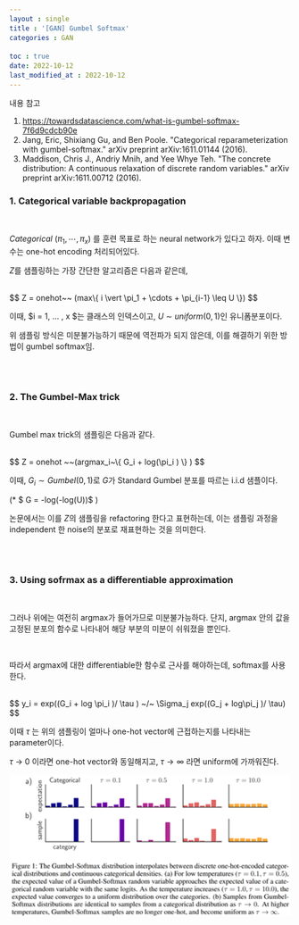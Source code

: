 ```yaml
---
layout : single
title : '[GAN] Gumbel Softmax'
categories : GAN

toc : true
date: 2022-10-12
last_modified_at : 2022-10-12
---
```




내용 참고 

1. https://towardsdatascience.com/what-is-gumbel-softmax-7f6d9cdcb90e
2. Jang, Eric, Shixiang Gu, and Ben Poole. "Categorical reparameterization with gumbel-softmax." arXiv preprint arXiv:1611.01144 (2016).
3. Maddison, Chris J., Andriy Mnih, and Yee Whye Teh. "The concrete distribution: A continuous relaxation of discrete random variables." arXiv preprint arXiv:1611.00712 (2016).



### 1. Categorical variable backpropagation

<br>

$Categorical$ $(\pi_1 , \cdots , \pi_x)$ 를 훈련 목표로 하는 neural network가 있다고 하자. 이때 변수는 one-hot encoding 처리되어있다. 

$Z$를 샘플링하는 가장 간단한 알고리즘은 다음과 같은데, 

<br>
$$
Z = onehot~~ (max\{ i \vert \pi_1 + \cdots + \pi_{i-1} \leq U \})
$$

<br>

이때, $i = 1, ... , x $는 클래스의 인덱스이고, $U ~ \sim ~  uniform (0,1)$인 유니폼분포이다. 



위 샘플링 방식은 미분불가능하기 때문에 역전파가 되지 않은데, 이를 해결하기 위한 방법이 gumbel softmax임. 

<BR>

<BR>



### 2. The Gumbel-Max trick

<br>

Gumbel max trick의 샘플링은 다음과 같다.

<Br>
$$
Z = onehot ~~(argmax_i~\{ G_i + log(\pi_i ) \} )
$$
<Br>

이때, $G_i \sim Gumbel(0,1)$로 $G$가 Standard Gumbel 분포를 따르는 i.i.d 샘플이다. 

(* $ G  = -log(-log(U))$ )



논문에서는 이를 $Z$의 샘플링을 refactoring 한다고 표현하는데, 이는 샘플링 과정을 independent 한 noise의 분포로 재표현하는 것을 의미한다. 



<br>

<BR>



### 3. Using sofrmax as a differentiable approximation

<br>

그러나 위에는 여전히 argmax가 들어가므로 미분불가능하다. 단지, argmax 안의 값을 고정된 분포의 함수로 나타내어 해당 부분의 미분이 쉬워졌을 뿐인다.



<br>

따라서 argmax에 대한 differentiable한 함수로 근사를 해야하는데, softmax를 사용한다. 



<br>
$$
y_i = exp((G_i + log \pi_i )/ \tau  ) ~/~ \Sigma_j exp((G_j + log\pi_j )/ \tau)
$$


<br>



이때 $\tau$ 는 위의 샘플링이 얼마나 one-hot vector에 근접하는지를 나타내는 parameter이다. 



$\tau$ -> 0 이라면 one-hot vector와 동일해지고, $\tau \rightarrow \infty$ 라면 uniform에 가까워진다.    



<img src="https://raw.githubusercontent.com/whatsdata/assets/main/img/2022-09/img.png" alt="img" style="zoom:200%;" />



 

